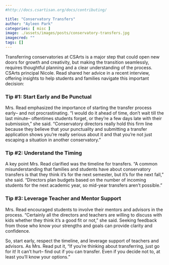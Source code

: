 ```yaml
---
#http://docs.csartisan.org/docs/contributing/

title: "Conservatory Transfers"
author: "Ayleen Park"
categories: [ misc ]
image: ./assets/images/posts/conservatory-transfers.jpg
imagecred: ""
tags: []
---
```

Transferring conservatories at CSArts is a major step that could open new doors for growth and creativity, but making the transition seamlessly, requires thoughtful planning and a clear understanding of the process. CSArts principal Nicole. Read shared her advice in a recent interview, offering insights to help students and families navigate this important decision: 

### Tip #1: Start Early and Be Punctual

Mrs. Read emphasized the importance of starting the transfer process early– and not procrastinating. “I would do it ahead of time, don’t wait till the last minute– oftentimes students forget, or they’re a few days late with their submission,” she said. “Conservatory directors really hold this firm line because they believe that your punctuality and submitting a transfer application shows you’re really serious about it and that you’re not just escaping a situation in another conservatory.”

### Tip #2: Understand the Timing

A key point Mrs. Read clarified was the timeline for transfers. “A common misunderstanding that families and students have about conservatory transfers is that they think it’s for the next semester, but it’s for the next fall,” she said. “Directors plan budgets based on the number of incoming students for the next academic year, so mid-year transfers aren’t possible.” 

### Tip #3: Leverage Teacher and Mentor Support

Mrs. Read encouraged students to involve their mentors and advisors in the process. “Certainly all the directors and teachers are willing to discuss with kids whether they think it’s a good fit or not,” she said. Seeking feedback from those who know your strengths and goals can provide clarity and confidence. 

So, start early, respect the timeline, and leverage support of teachers and advisors.  As Mrs. Read put it, “If you’re thinking about transferring, just go for it! It can’t hurt– find out if you can transfer. Even if you decide not to, at least you’ll know your options.”